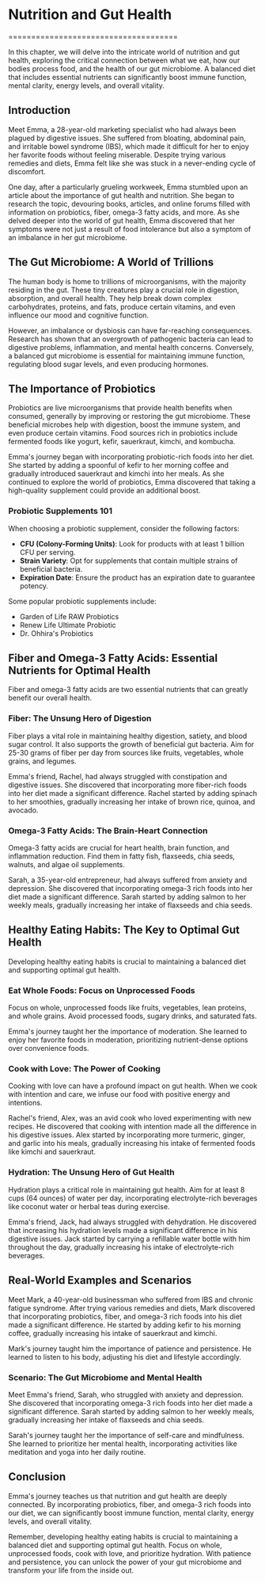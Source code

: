 # Nutrition and Gut Health
=====================================

In this chapter, we will delve into the intricate world of nutrition and gut health, exploring the critical connection between what we eat, how our bodies process food, and the health of our gut microbiome. A balanced diet that includes essential nutrients can significantly boost immune function, mental clarity, energy levels, and overall vitality.

## Introduction

Meet Emma, a 28-year-old marketing specialist who had always been plagued by digestive issues. She suffered from bloating, abdominal pain, and irritable bowel syndrome (IBS), which made it difficult for her to enjoy her favorite foods without feeling miserable. Despite trying various remedies and diets, Emma felt like she was stuck in a never-ending cycle of discomfort.

One day, after a particularly grueling workweek, Emma stumbled upon an article about the importance of gut health and nutrition. She began to research the topic, devouring books, articles, and online forums filled with information on probiotics, fiber, omega-3 fatty acids, and more. As she delved deeper into the world of gut health, Emma discovered that her symptoms were not just a result of food intolerance but also a symptom of an imbalance in her gut microbiome.

## The Gut Microbiome: A World of Trillions

The human body is home to trillions of microorganisms, with the majority residing in the gut. These tiny creatures play a crucial role in digestion, absorption, and overall health. They help break down complex carbohydrates, proteins, and fats, produce certain vitamins, and even influence our mood and cognitive function.

However, an imbalance or dysbiosis can have far-reaching consequences. Research has shown that an overgrowth of pathogenic bacteria can lead to digestive problems, inflammation, and mental health concerns. Conversely, a balanced gut microbiome is essential for maintaining immune function, regulating blood sugar levels, and even producing hormones.

## The Importance of Probiotics

Probiotics are live microorganisms that provide health benefits when consumed, generally by improving or restoring the gut microbiome. These beneficial microbes help with digestion, boost the immune system, and even produce certain vitamins. Food sources rich in probiotics include fermented foods like yogurt, kefir, sauerkraut, kimchi, and kombucha.

Emma's journey began with incorporating probiotic-rich foods into her diet. She started by adding a spoonful of kefir to her morning coffee and gradually introduced sauerkraut and kimchi into her meals. As she continued to explore the world of probiotics, Emma discovered that taking a high-quality supplement could provide an additional boost.

### Probiotic Supplements 101

When choosing a probiotic supplement, consider the following factors:

* **CFU (Colony-Forming Units)**: Look for products with at least 1 billion CFU per serving.
* **Strain Variety**: Opt for supplements that contain multiple strains of beneficial bacteria.
* **Expiration Date**: Ensure the product has an expiration date to guarantee potency.

Some popular probiotic supplements include:

* Garden of Life RAW Probiotics
* Renew Life Ultimate Probiotic
* Dr. Ohhira's Probiotics

## Fiber and Omega-3 Fatty Acids: Essential Nutrients for Optimal Health

Fiber and omega-3 fatty acids are two essential nutrients that can greatly benefit our overall health.

### Fiber: The Unsung Hero of Digestion

Fiber plays a vital role in maintaining healthy digestion, satiety, and blood sugar control. It also supports the growth of beneficial gut bacteria. Aim for 25-30 grams of fiber per day from sources like fruits, vegetables, whole grains, and legumes.

Emma's friend, Rachel, had always struggled with constipation and digestive issues. She discovered that incorporating more fiber-rich foods into her diet made a significant difference. Rachel started by adding spinach to her smoothies, gradually increasing her intake of brown rice, quinoa, and avocado.

### Omega-3 Fatty Acids: The Brain-Heart Connection

Omega-3 fatty acids are crucial for heart health, brain function, and inflammation reduction. Find them in fatty fish, flaxseeds, chia seeds, walnuts, and algae oil supplements.

Sarah, a 35-year-old entrepreneur, had always suffered from anxiety and depression. She discovered that incorporating omega-3 rich foods into her diet made a significant difference. Sarah started by adding salmon to her weekly meals, gradually increasing her intake of flaxseeds and chia seeds.

## Healthy Eating Habits: The Key to Optimal Gut Health

Developing healthy eating habits is crucial to maintaining a balanced diet and supporting optimal gut health.

### Eat Whole Foods: Focus on Unprocessed Foods

Focus on whole, unprocessed foods like fruits, vegetables, lean proteins, and whole grains. Avoid processed foods, sugary drinks, and saturated fats.

Emma's journey taught her the importance of moderation. She learned to enjoy her favorite foods in moderation, prioritizing nutrient-dense options over convenience foods.

### Cook with Love: The Power of Cooking

Cooking with love can have a profound impact on gut health. When we cook with intention and care, we infuse our food with positive energy and intentions.

Rachel's friend, Alex, was an avid cook who loved experimenting with new recipes. He discovered that cooking with intention made all the difference in his digestive issues. Alex started by incorporating more turmeric, ginger, and garlic into his meals, gradually increasing his intake of fermented foods like kimchi and sauerkraut.

### Hydration: The Unsung Hero of Gut Health

Hydration plays a critical role in maintaining gut health. Aim for at least 8 cups (64 ounces) of water per day, incorporating electrolyte-rich beverages like coconut water or herbal teas during exercise.

Emma's friend, Jack, had always struggled with dehydration. He discovered that increasing his hydration levels made a significant difference in his digestive issues. Jack started by carrying a refillable water bottle with him throughout the day, gradually increasing his intake of electrolyte-rich beverages.

## Real-World Examples and Scenarios

Meet Mark, a 40-year-old businessman who suffered from IBS and chronic fatigue syndrome. After trying various remedies and diets, Mark discovered that incorporating probiotics, fiber, and omega-3 rich foods into his diet made a significant difference. He started by adding kefir to his morning coffee, gradually increasing his intake of sauerkraut and kimchi.

Mark's journey taught him the importance of patience and persistence. He learned to listen to his body, adjusting his diet and lifestyle accordingly.

### Scenario: The Gut Microbiome and Mental Health

Meet Emma's friend, Sarah, who struggled with anxiety and depression. She discovered that incorporating omega-3 rich foods into her diet made a significant difference. Sarah started by adding salmon to her weekly meals, gradually increasing her intake of flaxseeds and chia seeds.

Sarah's journey taught her the importance of self-care and mindfulness. She learned to prioritize her mental health, incorporating activities like meditation and yoga into her daily routine.

## Conclusion

Emma's journey teaches us that nutrition and gut health are deeply connected. By incorporating probiotics, fiber, and omega-3 rich foods into our diet, we can significantly boost immune function, mental clarity, energy levels, and overall vitality.

Remember, developing healthy eating habits is crucial to maintaining a balanced diet and supporting optimal gut health. Focus on whole, unprocessed foods, cook with love, and prioritize hydration. With patience and persistence, you can unlock the power of your gut microbiome and transform your life from the inside out.

